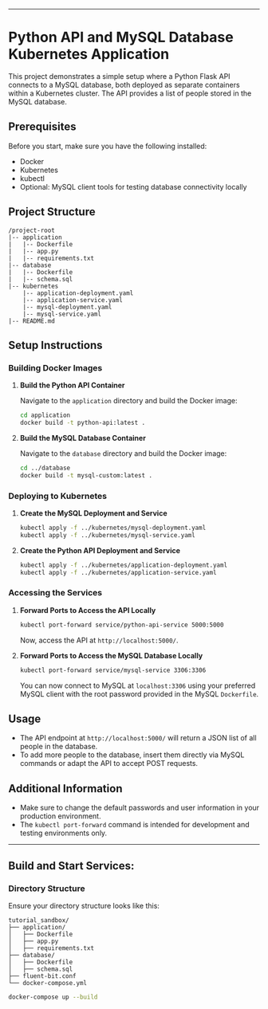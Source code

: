 
---

# Python API and MySQL Database Kubernetes Application

This project demonstrates a simple setup where a Python Flask API connects to a MySQL database, both deployed as separate containers within a Kubernetes cluster. The API provides a list of people stored in the MySQL database.

## Prerequisites

Before you start, make sure you have the following installed:
- Docker
- Kubernetes
- kubectl
- Optional: MySQL client tools for testing database connectivity locally

## Project Structure

```
/project-root
|-- application
|   |-- Dockerfile
|   |-- app.py
|   |-- requirements.txt
|-- database
|   |-- Dockerfile
|   |-- schema.sql
|-- kubernetes
    |-- application-deployment.yaml
    |-- application-service.yaml
    |-- mysql-deployment.yaml
    |-- mysql-service.yaml
|-- README.md
```

## Setup Instructions

### Building Docker Images

1. **Build the Python API Container**

   Navigate to the `application` directory and build the Docker image:

   ```bash
   cd application
   docker build -t python-api:latest .
   ```

2. **Build the MySQL Database Container**

   Navigate to the `database` directory and build the Docker image:

   ```bash
   cd ../database
   docker build -t mysql-custom:latest .
   ```

### Deploying to Kubernetes

1. **Create the MySQL Deployment and Service**

   ```bash
   kubectl apply -f ../kubernetes/mysql-deployment.yaml
   kubectl apply -f ../kubernetes/mysql-service.yaml
   ```

2. **Create the Python API Deployment and Service**

   ```bash
   kubectl apply -f ../kubernetes/application-deployment.yaml
   kubectl apply -f ../kubernetes/application-service.yaml
   ```

### Accessing the Services

1. **Forward Ports to Access the API Locally**

   ```bash
   kubectl port-forward service/python-api-service 5000:5000
   ```

   Now, access the API at `http://localhost:5000/`.

2. **Forward Ports to Access the MySQL Database Locally**

   ```bash
   kubectl port-forward service/mysql-service 3306:3306
   ```

   You can now connect to MySQL at `localhost:3306` using your preferred MySQL client with the root password provided in the MySQL `Dockerfile`.

## Usage

- The API endpoint at `http://localhost:5000/` will return a JSON list of all people in the database.
- To add more people to the database, insert them directly via MySQL commands or adapt the API to accept POST requests.

## Additional Information

- Make sure to change the default passwords and user information in your production environment.
- The `kubectl port-forward` command is intended for development and testing environments only.

---

## Build and Start Services:

### Directory Structure
Ensure your directory structure looks like this:

```arduino
tutorial_sandbox/
├── application/
│   ├── Dockerfile
│   ├── app.py
│   ├── requirements.txt
├── database/
│   ├── Dockerfile
│   ├── schema.sql
├── fluent-bit.conf
└── docker-compose.yml
```

```bash
docker-compose up --build
```
